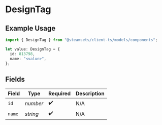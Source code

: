 # DesignTag

## Example Usage

```typescript
import { DesignTag } from "@steamsets/client-ts/models/components";

let value: DesignTag = {
  id: 813798,
  name: "<value>",
};
```

## Fields

| Field              | Type               | Required           | Description        |
| ------------------ | ------------------ | ------------------ | ------------------ |
| `id`               | *number*           | :heavy_check_mark: | N/A                |
| `name`             | *string*           | :heavy_check_mark: | N/A                |